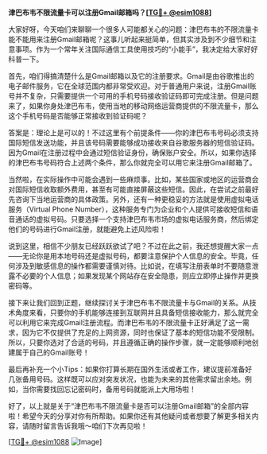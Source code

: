 **津巴布韦不限流量卡可以注册Gmail邮箱吗？[[TG💪+ @esim1088](https://t.me/s/esim1088)]**

大家好呀，今天咱们来聊聊一个很多人可能都关心的问题：津巴布韦的不限流量卡能不能用来注册Gmail邮箱呢？这事儿听起来挺简单，但其实涉及到不少细节和注意事项。作为一个常年关注国际通信工具使用技巧的“小能手”，我决定给大家好好科普一下。

首先，咱们得搞清楚什么是Gmail邮箱以及它的注册要求。Gmail是由谷歌推出的电子邮件服务，它在全球范围内都非常受欢迎。对于普通用户来说，注册Gmail账号并不复杂，只需要提供一个可用的手机号码接收验证码即可完成注册。但是问题来了，如果你身处津巴布韦，使用当地的移动网络运营商提供的不限流量卡，那么这个手机号码是否能够正常接收到验证码呢？

答案是：理论上是可以的！不过这里有个前提条件——你的津巴布韦号码必须支持国际短信发送功能，并且该号码需要能够成功接收来自谷歌服务器的短信验证码。因为Gmail在注册过程中会通过短信验证身份，确保账户安全。所以，如果你选择的津巴布韦号码符合上述两个条件，那么你就完全可以用它来注册Gmail邮箱了。

当然啦，在实际操作中可能会遇到一些麻烦事。比如，某些国家或地区的运营商会对国际短信收取额外费用，甚至有可能直接屏蔽这些短信。因此，在尝试之前最好先咨询下当地运营商的具体政策。另外，还有一种更稳妥的方法就是使用虚拟电话服务（Virtual Phone Number），这种服务专门为企业和个人提供可接收短信和语音通话的虚拟号码。只要选择一个支持津巴布韦市场的虚拟电话服务商，然后绑定他们的号码进行Gmail注册，就能避免上述风险啦！

说到这里，相信不少朋友已经跃跃欲试了吧？不过在此之前，我还想提醒大家一点——无论你是用本地号码还是虚拟号码，都要注意保护个人信息的安全。毕竟，任何涉及到敏感信息的操作都需要谨慎对待。比如说，在填写注册表单时不要随意泄露不必要的个人信息；如果发现某个网站存在安全隐患，则应立即停止操作并更换密码等。

接下来让我们回到正题，继续探讨关于津巴布韦不限流量卡与Gmail的关系。从技术角度来看，只要你的手机能够连接到互联网并且具备短信接收能力，那么就完全可以利用它来完成Gmail注册流程。而津巴布韦的不限流量卡正好满足了这一需求，因为它不仅提供了充足的上网资源，同时也保证了基本的短信功能不受限制。所以，只要你选对了合适的号码，并且遵循正确的操作步骤，就一定能够顺利地创建属于自己的Gmail账号！

最后再补充一个小Tips：如果你打算长期在国外生活或者工作，建议提前准备好几张备用号码。这样既可以应对突发状况，也能为未来的其他需求留出余地。例如，当你需要找回忘记密码时，备用号码就能派上大用场啦！

好了，以上就是关于“津巴布韦不限流量卡是否可以注册Gmail邮箱”的全部内容啦！希望今天的分享对你有所帮助。如果你还有其他疑问或者想要了解更多相关内容，请随时留言告诉我哦～咱们下次再见啦！

[[TG💪+ @esim1088](https://t.me/s/esim1088) ![Image](https://i.postimg.cc/4NQfJmqS/Snipaste-2025-05-13-00-14-12.png)]